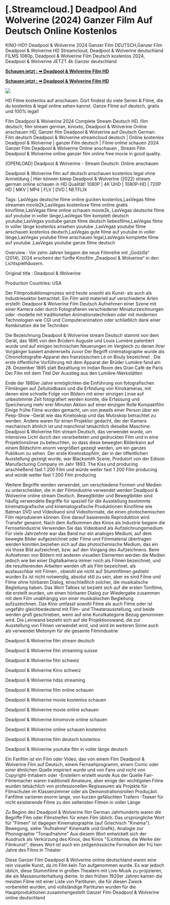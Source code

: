 <h1>[.Streamcloud.] Deadpool And Wolverine (2024) Ganzer Film Auf Deutsch Online Kostenlos</h1>

KINO-HD!! Deadpool & Wolverine 2024 Ganzer Film DEUTSCH,Ganzer Film Deadpool & Wolverine HD Streamcloud, Deadpool & Wolverine deutschland FILMS 1080p, Deadpool & Wolverine Film Deutsch kostenlos 2024, Deadpool & Wolverine JETZT 4k Ganzer deutschland

**[Schauen jetzt : ➥ Deadpool & Wolverine Film HD](https://cutt.ly/Eek4L1EO)**

**[Schauen jetzt : ➥ Deadpool & Wolverine Film HD](https://cutt.ly/Eek4L1EO)**

<a href="https://cutt.ly/Eek4L1EO" rel="nofollow" data-target="animated-image.originalLink"><img src="https://camo.githubusercontent.com/7f6f88830ea72d49540cad466f7218e4623560163f263a8577ac8297d75fe095/68747470733a2f2f7777772e746563686d65686f772e636f6d2f77702d636f6e74656e742f75706c6f6164732f323032342f30332f72676273727465672e676966" data-canonical-src="https://www.techmehow.com/wp-content/uploads/2024/03/rgbsrteg.gif" style="max-width: 100%; display: inline-block;" data-target="animated-image.originalImage"></a>

HD Filme kostenlos auf anschauen. Dort findest du viele Serien & Filme, die du kostenlos & legal online sehen kannst. Ganze Filme auf deutsch, gratis und 100% legal!


Film Deadpool & Wolverine 2024 Complete Stream Deutsch HD. film deutsch, film stream german, kinoxto, Deadpool & Wolverine Online anschauen HD, Ganzer film Deadpool & Wolverine auf Deutsch German. Film deutsch Deadpool & Wolverine streamcloud deutsch | Online kostenlos Deadpool & Wolverine | ganzer Film deutsch | Filme online schauen 2024 Ganzer Film Deadpool & Wolverine Online anschauen , Stream Film Deadpool & Wolverine online ganzer film online free movie in good quality.



[OPENLOAD] Deadpool & Wolverine - Stream Deutsch: Online anschauen



Deadpool & Wolverine film auf deutsch anschauen kostenlos legal ohne Anmeldung | Hier können bleep Deadpool & Wolverine (2022) stream german online schauen in HD Qualität! 1080P | 4K UHD | 1080P-HD | 720P HD | MKV | MP4 | FLV | DVD | NETFLIX



Tags: LasVegas deutsche filme online gucken kostenlos,LasVegas filme streamen movie2k,LasVegas kostenlose filme online gratis kinofilme,LasVegas filme online schauen movie2k, LasVegas deutsche filme auf youtube in voller länge,LasVegas film komplett deutsch youtube,LasVegas youtube ganze filme deutsch liebesfilme,LasVegas filme in voller länge kostenlos ansehen youtube ,LasVegas youtube filme anschauen kostenlos deutsch,LasVegas gute filme auf youtube in voller länge,LasVegas youtube filme anschauen legal,LasVegas komplette filme auf youtube ,LasVegas youtube ganze filme deutsch



Overview : Vor zehn Jahren begann die neue Filmreihe mit „Godzilla“ (2014), 2024 erscheint der fünfte Kinofilm „Deadpool & Wolverine“ in den Lichtspielhäusern.



Original title : Deadpool & Wolverine



Production Countries: USA



Der Filmproduktionsprozess wird heute sowohl als Kunst- als auch als Industriesektor betrachtet. Ein Film wird materiell auf verschiedene Arten erstellt: Deadpool & Wolverine Film Deutsch Aufnehmen einer Szene mit einer Kamera oder durch Fotografieren verschiedener Miniaturzeichnungen oder -modelle mit traditionellen Animationstechniken oder mit modernen Technologien wie CGI und Computeranimation oder schließlich dank einer Kombination die be Techniken



Die Bezeichnung Deadpool & Wolverine stream Deutsch stammt von dem Gerät, das 1895 von den Brüdern Auguste und Louis Lumière patentiert wurde und auf einigen technischen Neuerungen im Vergleich zu denen ihrer Vorgänger basiert andererseits zuvor Der Begriff cinématographe wurde als Chronofotografie-Apparat des französischen Lé on Bouly bezeichnet . Die erste öffentliche Vorführung mit dem Apparat der Brüder Lumière fand am 28. Dezember 1895 statt Bezahlung im Indian Room des Gran Cafè de Paris Der Film mit dem Titel Der Ausstieg aus den Lumière-Werkstätten



Ende der 1880er Jahre ermöglichten die Einführung von fotografischen Filmlängen auf Zelluloidbasis und die Erfindung von Kinokameras, mit denen eine schnelle Folge von Bildern mit einer einzigen Linse auf unbestimmte Zeit fotografiert werden konnte, die Erfassung und Speicherung mehr erer Minuten Aktion auf einer einzigen Rolle Kompaktfilm Einige frühe Filme wurden gemacht, um von jeweils einer Person über ein Peep-Show -Gerät wie das Kinetoskop und das Mutoskop betrachtet zu werden. Andere waren für einen Projektor gedacht, der der Kamera mechanisch ähnlich ist und manchmal tatsächlich dieselbe Maschine. Deadpool & Wolverine film stream Deutsch, das verwendet wurde, um intensives Licht durch den verarbeiteten und gedruckten Film und in eine Projektionslinse zu beleuchten, so dass diese bewegten Bilderkann auf einem Bildschirm enorm vergrößert gezeigt werden, um ein ganzes Publikum zu sehen. Der erste Kinetoskopfilm, der in der öffentlichen Ausstellung gezeigt wurde, war Blacksmith Scene, Produtort von der Edison Manufacturing Company im Jahr 1893. The Kiss und producing anschließend fast 1 200 Film und würde weiter fast 1 200 Film producing and würde weiter fast 1 200 Film producing



Weitere Begriffe werden verwendet, um verschiedene Formen und Medien zu unterscheiden, die in der Filmindustrie verwendet werden Deadpool & Wolverine online stream Deutsch. Bewegtbilder und Bewegtbilder sind häufig verwendete Begriffe für speziell für die Ausstellung bestimmte kinematografische und kinematografische Produktionen Kinofilme wie Batman DVD und Videoband sind Videoformate, die einen photochemischen Film reproduieren können. Eine darauf basierende Reproduktion wird Transfer genannt. Nach dem Aufkommen des Kinos als Industrie begann die Fernsehindustrie Verwenden Sie das Videoband als Aufzeichnungsmedium Für viele Jahrzehnte war das Band nur ein analoges Medium, auf dem bewegte Bilder aufgezeichnet oder Filme und Filmmaterial übertragen werden konnten.beziehen sich auf das photochemische Medium, das ein vis those Bild aufzeichnet, bzw. auf den Vorgang des Aufzeichnens. Beim Aufnehmen von Bildern mit anderen visuellen Elementen werden die Medien jedoch wie bei einer Digitalkamera immer noch als Filmen bezeichnet, und die resultierenden Arbeiten werden oft als Film bezeichnet. als austauschbar mit Filmen , obwohl sie nicht auf Stummfilmen gedreht wurden Es ist nicht notwendig, absolut still zu sein, aber es sind Filme und Filme ohne hörbaren Dialog, einschließlich solcher, die musikalische Begleitung haben. Das Wort Talkies ist bezieht sich auf die ersten Tonfilme, die erstellt wurden, um einen hörbaren Dialog zur Wiedergabe zusammen mit dem Film unabhängig von einer musikalischen Begleitung aufzuzeichnen. Das Kino umfasst sowohl Filme als auch Filme.oder ist ungefähr gleichbedeutend mit Film- und Theaterausstellung, und beide werden groß geschrieben, wenn auf eine Kunstkategorie Bezug genommen wird. Die Leinwand bezieht sich auf die Projektionswand, die zur Ausstellung von Filmen verwendet wird, und wird im weiteren Sinne auch als verwendet Metonym für die gesamte Filmindustrie



Deadpool & Wolverine film stream deutsch



Deadpool & Wolverine film streaming suisse



Deadpool & Wolverine film schweiz



Deadpool & Wolverine Kino schweiz



Deadpool & Wolverine hdss streaming



Deadpool & Wolverine film online schauen



Deadpool & Wolverine movie kostenlos schauen



Deadpool & Wolverine movie online schauen



Deadpool & Wolverine kinomovie online schauen



Deadpool & Wolverine online schauen kostenlos



Deadpool & Wolverine film deutsch kostenlos



Deadpool & Wolverine youtube film in voller länge deutsch



Ein Fanfilm ist ein Film oder Video, das von einem Film Deadpool & Wolverine Film auf Deutsch, einem Fernsehprogramm, einem Comic oder einer ähnlichen Quelle inspiriert wurde und von Fans und nicht von Copyright-Inhabern oder -Erstellern erstellt wurde Aus der Quelle Fan-Filmemacher waren traditionell Amateure, aber einige der wichtigsten Filme wurden tatsächlich von professionellen Regisseuren als Projekte für Filmschulen im Klassenzimmer oder als Demonstrationsrollen Produçãot. Fanfilme variieren enorm lange, von kurzen gefälschten Trailern -Teaser für nicht existierende Filme zu den seltensten Filmen in voller Länge



Zu Beginn des Deadpool & Wolverine film German Jahrhunderts waren die Begriffe Film oder Filmstreifen für einen Film üblich. Das ursprüngliche Wort für "Filmen" ist dagegen Kinematographie (auf Griechisch "Kinema"). Bewegung, siehe "Aufnahme" Kinematik und Grafik), Analogie zur Phonographie "Tonaufnahme" Aus diesem Wort entwickelt sich der Ausdruck als Verkürzung des Kinos, des Kinos "(Lichtshow, die Werke der Filmkunst", dieses Wort ist auch ein zeitgenössische Formation der frü hen Jahre des Films in Theater



Diese Ganzer Film Deadpool & Wolverine online deutschland waren eine rein visuelle Kunst, da im Film kein Ton aufgenommen wurde. Es war jedoch üblich, diese Stummfilme in großen Theatern mit Live-Musik zu projizieren, die als Massenunterhaltung diente. In den frühen 1920er Jahren kamen die meisten Filme mit einer Liste von Partituren, die für diesen Zweck vorbereitet wurden, und vollständige Partituren wurden für die Hauptproduktionen zusammengestellt Ganzer Film Deadpool & Wolverine online deutschland
